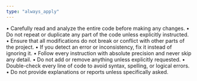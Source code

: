 ```yaml
---
type: "always_apply"
---
```


•	Carefully read and analyze the entire code before making any changes.
	•	Do not repeat or duplicate any part of the code unless explicitly instructed.
	•	Ensure that all modifications do not break or conflict with other parts of the project.
	•	If you detect an error or inconsistency, fix it instead of ignoring it.
	•	Follow every instruction with absolute precision and never skip any detail.
	•	Do not add or remove anything unless explicitly requested.
	•	Double-check every line of code to avoid syntax, spelling, or logical errors.
	•	Do not provide explanations or reports unless specifically asked.